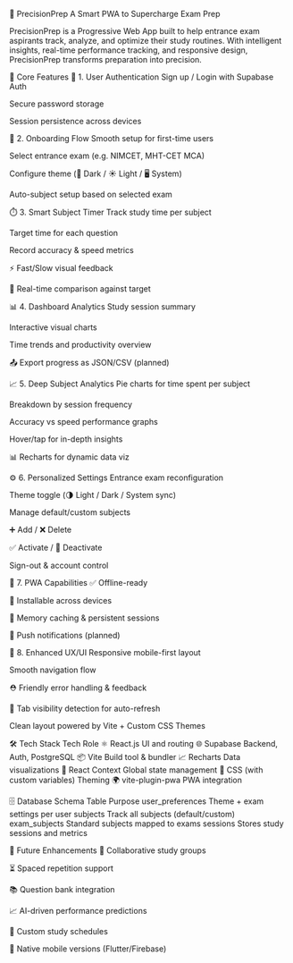 🎯 PrecisionPrep
A Smart PWA to Supercharge Exam Prep

PrecisionPrep is a Progressive Web App built to help entrance exam aspirants track, analyze, and optimize their study routines. With intelligent insights, real-time performance tracking, and responsive design, PrecisionPrep transforms preparation into precision.

🚀 Core Features
🔐 1. User Authentication
Sign up / Login with Supabase Auth

Secure password storage

Session persistence across devices

🧭 2. Onboarding Flow
Smooth setup for first-time users

Select entrance exam (e.g. NIMCET, MHT-CET MCA)

Configure theme (🌙 Dark / ☀️ Light / 🖥️ System)

Auto-subject setup based on selected exam

⏱️ 3. Smart Subject Timer
Track study time per subject

Target time for each question

Record accuracy & speed metrics

⚡ Fast/Slow visual feedback

🎯 Real-time comparison against target

📊 4. Dashboard Analytics
Study session summary

Interactive visual charts

Time trends and productivity overview

📤 Export progress as JSON/CSV (planned)

📈 5. Deep Subject Analytics
Pie charts for time spent per subject

Breakdown by session frequency

Accuracy vs speed performance graphs

Hover/tap for in-depth insights

📊 Recharts for dynamic data viz

⚙️ 6. Personalized Settings
Entrance exam reconfiguration

Theme toggle (🌗 Light / Dark / System sync)

Manage default/custom subjects

➕ Add / ❌ Delete

✅ Activate / 🚫 Deactivate

Sign-out & account control

🧩 7. PWA Capabilities
✅ Offline-ready

📲 Installable across devices

🧠 Memory caching & persistent sessions

🔔 Push notifications (planned)

💎 8. Enhanced UX/UI
Responsive mobile-first layout

Smooth navigation flow

⛑️ Friendly error handling & feedback

🔄 Tab visibility detection for auto-refresh

Clean layout powered by Vite + Custom CSS Themes

🛠️ Tech Stack
Tech	Role
⚛️ React.js	UI and routing
🌐 Supabase	Backend, Auth, PostgreSQL
📦 Vite	Build tool & bundler
📈 Recharts	Data visualizations
🧠 React Context	Global state management
🎨 CSS (with custom variables)	Theming
🌍 vite-plugin-pwa	PWA integration

🗄️ Database Schema
Table	Purpose
user_preferences	Theme + exam settings per user
subjects	Track all subjects (default/custom)
exam_subjects	Standard subjects mapped to exams
sessions	Stores study sessions and metrics

🚧 Future Enhancements
👥 Collaborative study groups

⏳ Spaced repetition support

📚 Question bank integration

📈 AI-driven performance predictions

📅 Custom study schedules

📱 Native mobile versions (Flutter/Firebase)